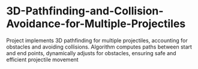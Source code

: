 # 3D-Pathfinding-and-Collision-Avoidance-for-Multiple-Projectiles
Project implements 3D pathfinding for multiple projectiles, accounting for obstacles and avoiding collisions. Algorithm computes paths between start and end points, dynamically adjusts for obstacles, ensuring safe and efficient projectile movement
